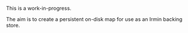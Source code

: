 This is a work-in-progress.

The aim is to create a persistent on-disk map for use as an Irmin backing
store.
